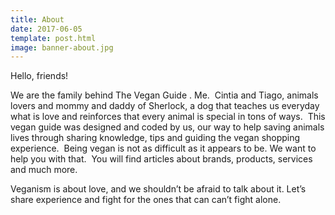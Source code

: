 ```yaml
---
title: About
date: 2017-06-05
template: post.html
image: banner-about.jpg
---
```


Hello, friends!  

We are the family behind The Vegan Guide . Me.  
Cintia and Tiago, animals lovers and mommy and daddy of Sherlock, a dog that teaches us everyday what is love and reinforces that every animal is special in tons of ways.  
This vegan guide was designed and coded by us, our way to help saving animals lives through sharing knowledge, tips and guiding the vegan shopping experience.  
Being vegan is not as difficult as it appears to be. We want to help you with that.  
You will find articles about brands, products, services and much more.  

Veganism is about love, and we shouldn’t be afraid to talk about it. 
Let’s share experience and fight for the ones that can can’t fight alone.